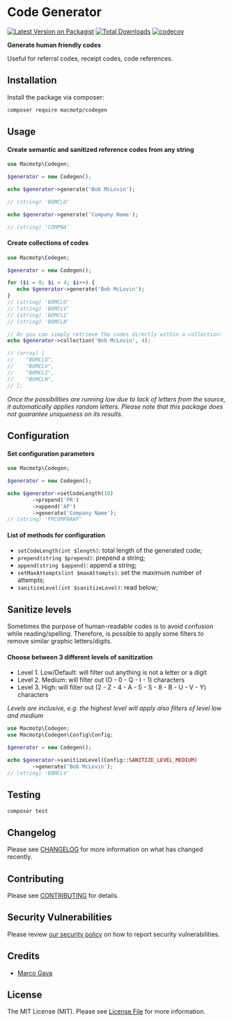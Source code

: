 # Code Generator

[![Latest Version on Packagist](https://img.shields.io/packagist/v/macmotp/codegen.svg)](https://packagist.org/packages/macmotp/codegen)
[![Total Downloads](https://img.shields.io/packagist/dt/macmotp/codegen.svg)](https://packagist.org/packages/macmotp/codegen)
[![codecov](https://codecov.io/gh/macmotp/codegen/branch/main/graph/badge.svg?token=K55RQULWLJ)](undefined)

**Generate human friendly codes**

Useful for referral codes, receipt codes, code references.

## Installation

Install the package via composer:

```bash
composer require macmotp/codegen
```

## Usage
   
#### Create semantic and sanitized reference codes from any string
``` php
use Macmotp\Codegen;

$generator = new Codegen();

echo $generator->generate('Bob McLovin');

// (string) 'BOMCLO'

echo $generator->generate('Company Name');

// (string) 'COMPNA'
```

#### Create collections of codes
``` php
use Macmotp\Codegen;

$generator = new Codegen();

for ($i = 0; $i < 4; $i++) {
   echo $generator->generate('Bob McLovin');
}
// (string) 'BOMCLO'
// (string) 'BOMCLV'
// (string) 'BOMCLI'
// (string) 'BOMCLN'

// Or you can simply retrieve the codes directly within a collection:
echo $generator->collection('Bob McLovin', 4);

// (array) [
//    "BOMCLO",
//    "BOMCLV",
//    "BOMCLI",
//    "BOMCLN",
// ];
```
_Once the possibilities are running low due to lack of letters from the source, it automatically applies random letters._
_Please note that this package does not guarantee uniqueness on its results._
## Configuration
#### Set configuration parameters
``` php
use Macmotp\Codegen;

$generator = new Codegen();

echo $generator->setCodeLength(10)
        ->prepend('PR')
        ->append('AP')
        ->generate('Company Name');
// (string) 'PRCOMPNAAP'
```

#### List of methods for configuration
- `setCodeLength(int $length)`: total length of the generated code;
- `prepend(string $prepend)`: prepend a string;
- `append(string $append)`: append a string;
- `setMaxAttempts(int $maxAttempts)`: set the maximum number of attempts;
- `sanitizeLevel(int $sanitizeLevel)`: read below;

## Sanitize levels
Sometimes the purpose of human-readable codes is to avoid confusion while reading/spelling.
Therefore, is possible to apply some filters to remove similar graphic letters/digits.
#### Choose between 3 different levels of sanitization
- Level 1. Low/Default: will filter out anything is not a letter or a digit
- Level 2. Medium: will filter out (O - 0 - Q - I - 1) characters
- Level 3. High: will filter out (2 - Z - 4 - A - 5 - S - 8 - B - U - V - Y) characters

_Levels are inclusive, e.g. the highest level will apply also filters of level low and medium_
``` php
use Macmotp\Codegen;
use Macmotp\Codegen\Config\Config;

$generator = new Codegen();

echo $generator->sanitizeLevel(Config::SANITIZE_LEVEL_MEDIUM)
        ->generate('Bob McLovin');
// (string) 'BBMCLV'
```

## Testing

``` bash
composer test
```

## Changelog

Please see [CHANGELOG](changelog.md) for more information on what has changed recently.

## Contributing

Please see [CONTRIBUTING](.github/contributing.md) for details.

## Security Vulnerabilities

Please review [our security policy](.github/security.md) on how to report security vulnerabilities.

## Credits

- [Marco Gava](https://github.com/macmotp)

## License

The MIT License (MIT). Please see [License File](license.md) for more information.
